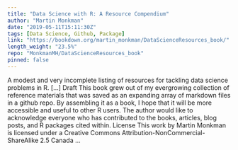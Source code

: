 ```yaml
---
title: "Data Science with R: A Resource Compendium"
author: "Martin Monkman"
date: "2019-05-11T15:11:30Z"
tags: [Data Science, Github, Package]
link: "https://bookdown.org/martin_monkman/DataScienceResources_book/"
length_weight: "23.5%"
repo: "MonkmanMH/DataScienceResources_book"
pinned: false
---
```


A modest and very incomplete listing of resources for tackling data science problems in R. [...] Draft This book grew out of my evergrowing collection of reference materials that was saved as an expanding array of markdown files in a github repo. By assembling it as a book, I hope that it will be more accessible and useful to other R users. The author would like to acknowledge everyone who has contributed to the books, articles, blog posts, and R packages cited within. License This work by Martin Monkman is licensed under a Creative Commons Attribution-NonCommercial-ShareAlike 2.5 Canada ...
